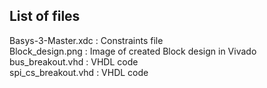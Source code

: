 List of files
-------------

Basys-3-Master.xdc  : Constraints file  
Block_design.png    : Image of created Block design in Vivado  
bus_breakout.vhd    : VHDL code  
spi_cs_breakout.vhd : VHDL code  
